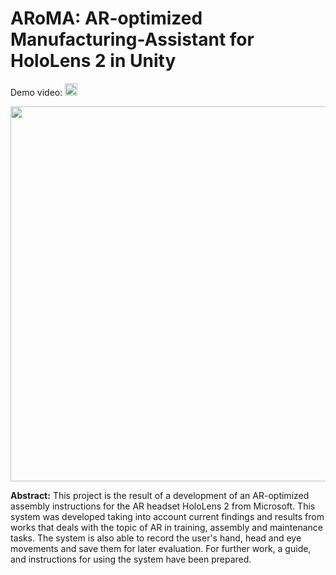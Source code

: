 # ARoMA: AR-optimized Manufacturing-Assistant for HoloLens 2 in Unity
 
Demo video: <a href="https://www.youtube.com/watch?v=M1uZh9A-Ros&ab_channel=izmeHD"><img src="https://img.shields.io/badge/-YouTube-red?&style=for-the-badge&logo=youtube&logoColor=white" height=20></a>


<p align="center">
  <a href="https://www.youtube.com/watch?v=M1uZh9A-Ros&ab_channel=izmeHD"><img src='https://github.com/IZMEHD/ARoMA/blob/main/imgs/DemoWashSpinAndSize.gif' width=600 ></a>
</p>



**Abstract:** This project is the result of a development of an AR-optimized assembly instructions
for the AR headset HoloLens 2 from Microsoft. This system was developed taking into
account current findings and results from works that deals with the topic of AR in training,
assembly and maintenance tasks. The system is also able to record the user's hand, head and
eye movements and save them for later evaluation. For further work, a guide, and
instructions for using the system have been prepared.